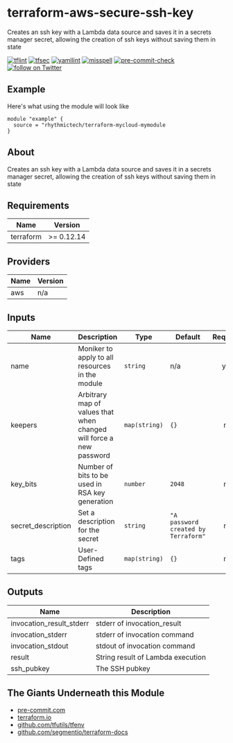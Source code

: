 # terraform-aws-secure-ssh-key
Creates an ssh key with a Lambda data source and saves it in a secrets manager secret, allowing the creation of ssh keys without saving them in state

[![tflint](https://github.com/rhythmictech/terraform-aws-secure-ssh-key/workflows/tflint/badge.svg?branch=main&event=push)](https://github.com/rhythmictech/terraform-aws-secure-ssh-key/actions?query=workflow%3Atflint+event%3Apush+branch%3Amain)
[![tfsec](https://github.com/rhythmictech/terraform-aws-secure-ssh-key/workflows/tfsec/badge.svg?branch=main&event=push)](https://github.com/rhythmictech/terraform-aws-secure-ssh-key/actions?query=workflow%3Atfsec+event%3Apush+branch%3Amain)
[![yamllint](https://github.com/rhythmictech/terraform-aws-secure-ssh-key/workflows/yamllint/badge.svg?branch=main&event=push)](https://github.com/rhythmictech/terraform-aws-secure-ssh-key/actions?query=workflow%3Ayamllint+event%3Apush+branch%3Amain)
[![misspell](https://github.com/rhythmictech/terraform-aws-secure-ssh-key/workflows/misspell/badge.svg?branch=main&event=push)](https://github.com/rhythmictech/terraform-aws-secure-ssh-key/actions?query=workflow%3Amisspell+event%3Apush+branch%3Amain)
[![pre-commit-check](https://github.com/rhythmictech/terraform-aws-secure-ssh-key/workflows/pre-commit-check/badge.svg?branch=main&event=push)](https://github.com/rhythmictech/terraform-aws-secure-ssh-key/actions?query=workflow%3Apre-commit-check+event%3Apush+branch%3Amain)
<a href="https://twitter.com/intent/follow?screen_name=RhythmicTech"><img src="https://img.shields.io/twitter/follow/RhythmicTech?style=social&logo=twitter" alt="follow on Twitter"></a>

## Example
Here's what using the module will look like
```hcl
module "example" {
  source = "rhythmictech/terraform-mycloud-mymodule
}
```

## About
Creates an ssh key with a Lambda data source and saves it in a secrets manager secret, allowing the creation of ssh keys without saving them in state

<!-- BEGINNING OF PRE-COMMIT-TERRAFORM DOCS HOOK -->
## Requirements

| Name | Version |
|------|---------|
| terraform | >= 0.12.14 |

## Providers

| Name | Version |
|------|---------|
| aws | n/a |

## Inputs

| Name | Description | Type | Default | Required |
|------|-------------|------|---------|:--------:|
| name | Moniker to apply to all resources in the module | `string` | n/a | yes |
| keepers | Arbitrary map of values that when changed will force a new password | `map(string)` | `{}` | no |
| key\_bits | Number of bits to be used in RSA key generation | `number` | `2048` | no |
| secret\_description | Set a description for the secret | `string` | `"A password created by Terraform"` | no |
| tags | User-Defined tags | `map(string)` | `{}` | no |

## Outputs

| Name | Description |
|------|-------------|
| invocation\_result\_stderr | stderr of invocation\_result |
| invocation\_stderr | stderr of invocation command |
| invocation\_stdout | stdout of invocation command |
| result | String result of Lambda execution |
| ssh\_pubkey | The SSH pubkey |

<!-- END OF PRE-COMMIT-TERRAFORM DOCS HOOK -->

## The Giants Underneath this Module
- [pre-commit.com](pre-commit.com)
- [terraform.io](terraform.io)
- [github.com/tfutils/tfenv](github.com/tfutils/tfenv)
- [github.com/segmentio/terraform-docs](github.com/segmentio/terraform-docs)

